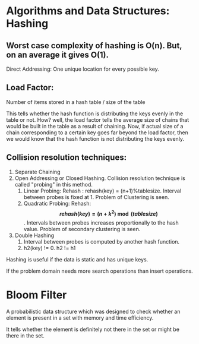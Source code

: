 
# Algorithms and Data Structures: Hashing

## Worst case complexity of hashing is O(n). But, on an average it gives O(1).

Direct Addressing: One unique location for every possible key.

## Load Factor:

Number of items stored in a hash table / size of the table

This tells whether the hash function is distributing the keys evenly in the table or not. How? well, the load factor tells the average size of chains that would be built in the table as a result of chaining. Now, if actual size of a chain corresponding to a certain key goes far beyond the load factor, then we would know that the hash function is not distributing the keys evenly.

## Collision resolution techniques:

1. Separate Chaining
2. Open Addressing or Closed Hashing. Collision resolution technique is called "probing" in this method.
    1. Linear Probing: Rehash : rehash(key) = (n+1)%tablesize. Interval between probes is fixed at 1. Problem of Clustering is seen.
    2. Quadratic Probing: Rehash: **$$rehash(key) = (n+k^2) \bmod(tablesize)$$**. 
    Intervals between probes increases proportionally to the hash value. Problem of secondary clustering is seen.
3. Double Hashing
    1. Interval between probes is computed by another hash function.
    2. h2(key) != 0. h2 != h1


Hashing is useful if the data is static and has unique keys.

If the problem domain needs more search operations than insert operations.

# Bloom Filter

A probabilistic data structure which was designed to check whether an element is present in a set with memory and time efficiency.

It tells whether the element is definitely not there in the set or might be there in the set.
